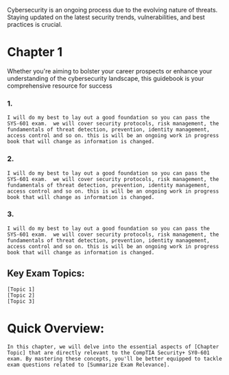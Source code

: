 <link rel="stylesheet" href="https://novaxiophi.github.io/securityplusTraining.githubpages.io/styles.css">

Cybersecurity is an ongoing process due to the evolving nature of threats. Staying updated on the latest security trends, vulnerabilities, and best practices is crucial.

# Chapter 1

Whether you're aiming to bolster your career prospects or enhance your understanding of the cybersecurity landscape, this guidebook is your comprehensive resource for success

### 1. 

    I will do my best to lay out a good foundation so you can pass the SYS-601 exam.  we will cover security protocols, risk management, the fundamentals of threat detection, prevention, identity management, access control and so on. this is will be an ongoing work in progress book that will change as information is changed. 

### 2. 
    
    I will do my best to lay out a good foundation so you can pass the SYS-601 exam.  we will cover security protocols, risk management, the fundamentals of threat detection, prevention, identity management, access control and so on. this is will be an ongoing work in progress book that will change as information is changed. 

### 3. 
    
    I will do my best to lay out a good foundation so you can pass the SYS-601 exam.  we will cover security protocols, risk management, the fundamentals of threat detection, prevention, identity management, access control and so on. this is will be an ongoing work in progress book that will change as information is changed. 

## Key Exam Topics:
    
    [Topic 1]
    [Topic 2]
    [Topic 3]

# Quick Overview:
    
    In this chapter, we will delve into the essential aspects of [Chapter Topic] that are directly relevant to the CompTIA Security+ SY0-601 exam. By mastering these concepts, you'll be better equipped to tackle exam questions related to [Summarize Exam Relevance].